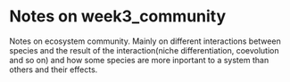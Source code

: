# Notes on week3_community
Notes on ecosystem community. Mainly on different interactions between species and the result of the interaction(niche differentiation, coevolution and so on) and how some species are more inportant to a system than others and their effects.
